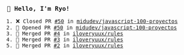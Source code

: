 <samp>

### 👋 Hello, I'm Ryo!
<!--START_SECTION:activity-->
1. ❌ Closed PR [#50](https://github.com/midudev/javascript-100-proyectos/pull/50) in [midudev/javascript-100-proyectos](https://github.com/midudev/javascript-100-proyectos)
2. 💪 Opened PR [#50](https://github.com/midudev/javascript-100-proyectos/pull/50) in [midudev/javascript-100-proyectos](https://github.com/midudev/javascript-100-proyectos)
3. 🎉 Merged PR [#4](https://github.com/iloveryuux/rules/pull/4) in [iloveryuux/rules](https://github.com/iloveryuux/rules)
4. 🎉 Merged PR [#3](https://github.com/iloveryuux/rules/pull/3) in [iloveryuux/rules](https://github.com/iloveryuux/rules)
5. 🎉 Merged PR [#2](https://github.com/iloveryuux/rules/pull/2) in [iloveryuux/rules](https://github.com/iloveryuux/rules)
<!--END_SECTION:activity-->